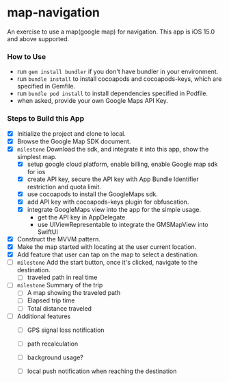 # map-navigation
An exercise to use a map(google map) for navigation. This app is iOS 15.0 and above supported.

### How to Use
- run `gem install bundler` if you don't have bundler in your environment.
- run `bundle install` to install cocoapods and cocoapods-keys, which are specified in Gemfile.
- run `bundle pod install` to install dependencies specified in Podfile.
- when asked, provide your own Google Maps API Key.


### Steps to Build this App
- [X] Initialize the project and clone to local.
- [X] Browse the Google Map SDK document.
- [X] `milestone` Download the sdk, and integrate it into this app, show the simplest map. 
    - [X] setup google cloud platform, enable billing, enable Google map sdk for ios
    - [X] create API key, secure the API key with App Bundle Identifier restriction and quota limit.
    - [X] use cocoapods to install the GoogleMaps sdk.
    - [X] add API key with cocoapods-keys plugin for obfuscation.
    - [X] integrate GoogleMaps view into the app for the simple usage.
        - get the API key in AppDelegate
        - use UIViewRepresentable to integrate the GMSMapView into SwiftUI

- [X] Construct the MVVM pattern.
- [X] Make the map started with locating at the user current location. 
- [X] Add feature that user can tap on the map to select a destination.
- [ ] `milestone` Add the start button, once it's clicked, navigate to the destination. 
    - [ ] traveled path in real time
- [ ] `milestone` Summary of the trip
    - [ ] A map showing the traveled path
    - [ ] Elapsed trip time
    - [ ] Total distance traveled

- [ ] Additional features
    - [ ] GPS signal loss notification
    - [ ] path recalculation
    - [ ] background usage?
    - [ ] local push notification when reaching the destination


### 
